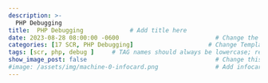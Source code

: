 ```yaml
---
description: >-
  PHP Debugging
title:  PHP Debugging             # Add title here
date: 2023-08-28 08:00:00 -0600                           # Change the date to match completion date
categories: [17 SCR, PHP Debugging]                     # Change Templates to Writeup
tags: [scr, php, debug ]     # TAG names should always be lowercase; replace template with writeup, and add relevant tags
show_image_post: false                                    # Change this to true
#image: /assets/img/machine-0-infocard.png                # Add infocard image here for post preview image
---
```



